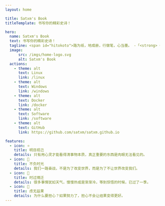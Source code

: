 ```yaml
---
layout: home

title: Satxm's Book
titleTemplate: 书写你的精彩史诗！

hero:
  name: Satxm's Book
  text: 书写你的精彩史诗！
  tagline: <span id="hitokoto">路为纸，地成册，行做笔，心当墨。 -「<strong> CCTV9 </strong>」</span>
  image:
      src: /imgs/home-logo.svg
      alt: Satxm's Book
  actions:
    - theme: alt
      text: Linux
      link: /linux
    - theme: alt
      text: Windows
      link: /windows
    - theme: alt
      text: Docker
      link: /docker
    - theme: alt
      text: Software
      link: /software
    - theme: alt
      text: GitHub
      link: https://github.com/satxm/satxm.github.io

features:
  - icon: ⭐
    title: 明目视己
    details: 只有用心灵才能看得清事物本质，真正重要的东西是肉眼无法看见的。
  - icon: 📖
    title: 不负时光
    details: 我们一路奋战，不是为了改变世界，而是为了不让世界改变我们。
  - icon: 🧊
    title: 时过境迁
    details: 很多事情犹如天气，慢慢热或是渐渐冷，等到惊悟的时候，已过了一季。
  - icon: 📝
    title: 虑无益果
    details: 为什么要担心？如果努力了，担心不会让结果变得更好。
---
```

